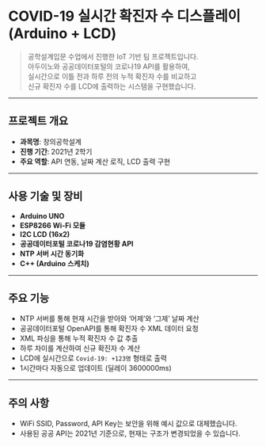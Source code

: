 # COVID-19 실시간 확진자 수 디스플레이 (Arduino + LCD)

> 공학설계입문 수업에서 진행한 IoT 기반 팀 프로젝트입니다.  
> 아두이노와 공공데이터포털의 코로나19 API를 활용하여,  
> 실시간으로 이틀 전과 하루 전의 누적 확진자 수를 비교하고  
> 신규 확진자 수를 LCD에 출력하는 시스템을 구현했습니다.

---

## 프로젝트 개요

- **과목명**: 창의공학설계
- **진행 기간**: 2021년 2학기
- **주요 역할**: API 연동, 날짜 계산 로직, LCD 출력 구현

---

## 사용 기술 및 장비

- **Arduino UNO**
- **ESP8266 Wi-Fi 모듈**
- **I2C LCD (16x2)**
- **공공데이터포털 코로나19 감염현황 API**
- **NTP 서버 시간 동기화**
- **C++ (Arduino 스케치)**

---

## 주요 기능

- NTP 서버를 통해 현재 시간을 받아와 ‘어제’와 ‘그제’ 날짜 계산
- 공공데이터포털 OpenAPI를 통해 확진자 수 XML 데이터 요청
- XML 파싱을 통해 누적 확진자 수 값 추출
- 하루 차이를 계산하여 신규 확진자 수 계산
- LCD에 실시간으로 `Covid-19: +123명` 형태로 출력
- 1시간마다 자동으로 업데이트 (딜레이 3600000ms)

---

## 주의 사항

- WiFi SSID, Password, API Key는 보안을 위해 예시 값으로 대체했습니다.
- 사용된 공공 API는 2021년 기준으로, 현재는 구조가 변경되었을 수 있습니다.

